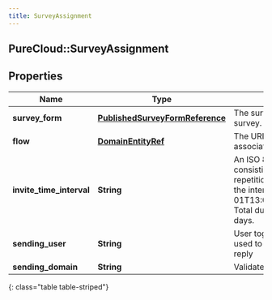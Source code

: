 ```yaml
---
title: SurveyAssignment
---
```

## PureCloud::SurveyAssignment

## Properties

|Name | Type | Description | Notes|
|------------ | ------------- | ------------- | -------------|
| **survey_form** | [**PublishedSurveyFormReference**](PublishedSurveyFormReference.html) | The survey form used for this survey. | [optional] |
| **flow** | [**DomainEntityRef**](DomainEntityRef.html) | The URI reference to the flow associated with this survey. | [optional] |
| **invite_time_interval** | **String** | An ISO 8601 repeated interval consisting of the number of repetitions, the start datetime, and the interval (e.g. R2/2018-03-01T13:00:00Z/P1M10DT2H30M). Total duration must not exceed 90 days. | [optional] |
| **sending_user** | **String** | User together with sendingDomain used to send email, null to use no-reply | [optional] |
| **sending_domain** | **String** | Validated email domain, required | |
{: class="table table-striped"}


